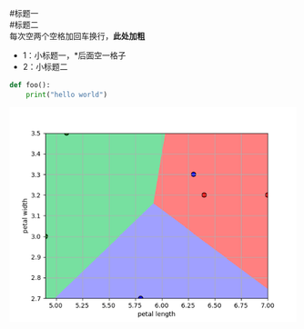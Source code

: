 #标题一  
#标题二  
每次空两个空格加回车换行，**此处加粗**  

* 1：小标题一，*后面空一格子  
* 2：小标题二  
```python
def foo():
    print("hello world")
```

![图片说明](https://github.com/tamily-duoy/pyfile/blob/master/2017-5/yuanMa/2.png)
      
